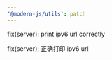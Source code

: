 ```yaml
---
'@modern-js/utils': patch
---
```


fix(server): print ipv6 url correctly

fix(server): 正确打印 ipv6 url
